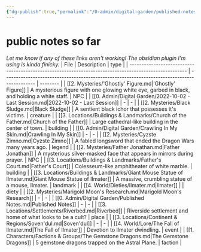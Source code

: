 ```yaml
---
{"dg-publish":true,"permalink":"/0-admin/digital-garden/published-notes/","dgHomeLink":true,"dgPassFrontmatter":false}
---
```


# public notes so far
*Let me know if any of these links aren't working! The obsidian plugin I'm using is kinda finicky.*
| File                                                                                                   | Description                                                                                 | type     |
| ------------------------------------------------------------------------------------------------------ | ------------------------------------------------------------------------------------------- | -------- |
| [[2. Mysteries/'Ghostly' Figure.md\|'Ghostly' Figure]]                                                 | A mysterious figure with one glowing white eye, garbed in black, and holding a white staff. | NPC      |
| [[0. Admin/Digital Garden/2022-10-02 - Last Session.md\|2022-10-02 - Last Session]]                    | \-                                                                                          | \-       |
| [[2. Mysteries/Black Sludge.md\|Black Sludge]]                                                         | A sentient black ichor that possesses it's victims.                                         | creature |
| [[3. Locations/Buildings & Landmarks/Church of the Father.md\|Church of the Father]]                   | Large cathedral-like building in the center of town.                                        | building |
| [[0. Admin/Digital Garden/Crawling In My Skin.md\|Crawling In My Skin]]                                | \-                                                                                          | \-       |
| [[2. Mysteries/Cyzste Zimno.md\|Cyzste Zimno]]                                                         | A fabled longsword that ended the Dragon Wars many years ago.                               | legend   |
| [[2. Mysteries/Father Jonathan.md\|Father Jonathan]]                                                   | A mysterious silver-masked face that appears in mirrors during prayer.                      | NPC      |
| [[3. Locations/Buildings & Landmarks/Father's Court.md\|Father's Court]]                               | Colesseum-like amphitheater of white marble.                                                | building |
| [[3. Locations/Buildings & Landmarks/Giant Mouse Statue of Ilmater.md\|Giant Mouse Statue of Ilmater]] | A massive, crumbling statue of a mouse, Ilmater.                                            | landmark |
| [[4. World/Dieties/Ilmater.md\|Ilmater]]                                                               |                                                                                             | diety    |
| [[2. Mysteries/Marigold Moon's Research.md\|Marigold Moon's Research]]                                 | \-                                                                                          | \-       |
| [[0. Admin/Digital Garden/Published Notes.md\|Published Notes]]                                        | \-                                                                                          | \-       |
| [[3. Locations/Settlements/Riverbed.md\|Riverbed]]                                                     | Riverside settlement and home of what looks to be a cult?                                   | place    |
| [[3. Locations/Continent & Regions/Soven'dul.md\|Soven'dul]]                                           | \-                                                                                          | \-       |
| [[4. World/Lore/The Fall of Ilmater.md\|The Fall of Ilmater]]                                          | Devotion to Ilmater dwindling.                                                              | event    |
| [[1. Characters/Factions & Groups/The Gemstone Dragons.md\|The Gemstone Dragons]]                      | 5 gemstone dragons trapped on the Astral Plane.                                             | faction  |
